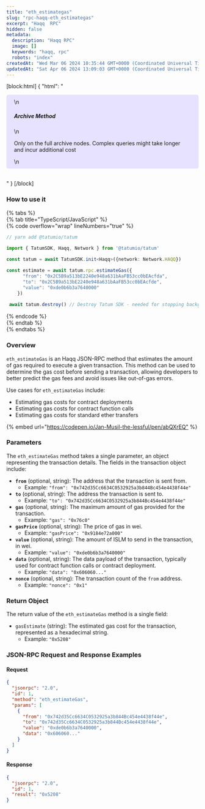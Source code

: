 ```yaml
---
title: "eth_estimategas"
slug: "rpc-haqq-eth_estimategas"
excerpt: "Haqq  RPC"
hidden: false
metadata: 
  description: "Haqq RPC"
  image: []
  keywords: "haqq, rpc"
  robots: "index"
createdAt: "Wed Mar 06 2024 10:35:44 GMT+0000 (Coordinated Universal Time)"
updatedAt: "Sat Apr 06 2024 13:09:03 GMT+0000 (Coordinated Universal Time)"
---
```

[block:html]
{
  "html": "<div style="padding: 10px 20px; border-radius: 5px; background-color: #e6e2ff; margin: 0 0 30px 0;">\n  <h5>Archive Method</h5>\n  <p>Only on the full archive nodes. Complex queries might take longer and incur additional cost</p>\n</div>"
}
[/block]


### How to use it

{% tabs %}  
{% tab title="TypeScript/JavaScript" %}  
{% code overflow="wrap" lineNumbers="true" %}

```typescript
// yarn add @tatumio/tatum

import { TatumSDK, Haqq, Network } from '@tatumio/tatum'
  
const tatum = await TatumSDK.init<Haqq>({network: Network.HAQQ})

const estimate = await tatum.rpc.estimateGas({
      "from": "0x2C5B9a513bE2240e948a631bAaFB53cc0bEAcfda",
      "to": "0x2C5B9a513bE2240e948a631bAaFB53cc0bEAcfde",
      "value": "0xde0b6b3a7640000"
    })
    
 await tatum.destroy() // Destroy Tatum SDK - needed for stopping background jobs   
```

{% endcode %}  
{% endtab %}  
{% endtabs %}

### Overview

`eth_estimateGas` is an Haqq JSON-RPC method that estimates the amount of gas required to execute a given transaction. This method can be used to determine the gas cost before sending a transaction, allowing developers to better predict the gas fees and avoid issues like out-of-gas errors.

Use cases for `eth_estimateGas` include:

- Estimating gas costs for contract deployments
- Estimating gas costs for contract function calls
- Estimating gas costs for standard ether transfers

{% embed url="<https://codepen.io/Jan-Musil-the-lessful/pen/abQXrEQ"> %}

### Parameters

The `eth_estimateGas` method takes a single parameter, an object representing the transaction details. The fields in the transaction object include:

- **`from`** (optional, string): The address that the transaction is sent from.
  - Example: `"from": "0x742d35Cc6634C0532925a3b844Bc454e4438f44e"`
- **`to`** (optional, string): The address the transaction is sent to.
  - Example: `"to": "0x742d35Cc6634C0532925a3b844Bc454e4438f44e"`
- **`gas`** (optional, string): The maximum amount of gas provided for the transaction.
  - Example: `"gas": "0x76c0"`
- **`gasPrice`** (optional, string): The price of gas in wei.
  - Example: `"gasPrice": "0x9184e72a000"`
- **`value`** (optional, string): The amount of ISLM to send in the transaction, in wei.
  - Example: `"value": "0xde0b6b3a7640000"`
- **`data`** (optional, string): The data payload of the transaction, typically used for contract function calls or contract deployment.
  - Example: `"data": "0x606060..."`
- **`nonce`** (optional, string): The transaction count of the `from` address.
  - Example: `"nonce": "0x1"`

### Return Object

The return value of the `eth_estimateGas` method is a single field:

- `gasEstimate` (string): The estimated gas cost for the transaction, represented as a hexadecimal string.
  - Example: `"0x5208"`

### JSON-RPC Request and Response Examples

#### Request

```json
{
  "jsonrpc": "2.0",
  "id": 1,
  "method": "eth_estimateGas",
  "params": [
    {
      "from": "0x742d35Cc6634C0532925a3b844Bc454e4438f44e",
      "to": "0x742d35Cc6634C0532925a3b844Bc454e4438f44e",
      "value": "0xde0b6b3a7640000",
      "data": "0x606060..."
    }
  ]
}
```

#### Response

```json
{
  "jsonrpc": "2.0",
  "id": 1,
  "result": "0x5208"
}
```
